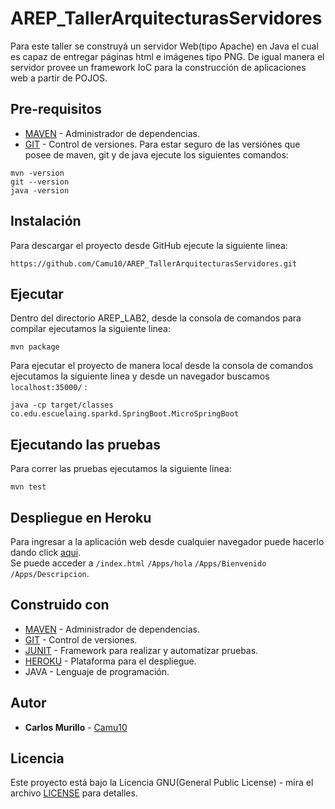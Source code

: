 # AREP_TallerArquitecturasServidores
Para este taller se construyá un servidor Web(tipo Apache) en Java el cual es capaz de entregar páginas html e imágenes tipo PNG. De igual manera el servidor provee un framework IoC para la construcción de aplicaciones web a partir de POJOS.

## Pre-requisitos
* [MAVEN](https://maven.apache.org/) - Administrador de dependencias.
* [GIT](https://git-scm.com/) - Control de versiones.
Para estar seguro de las versiónes que posee de maven, git y de java ejecute los siguientes comandos:
```
mvn -version  
git --version  
java -version  
```
## Instalación 
Para descargar el proyecto desde GitHub ejecute la siguiente linea:
```
https://github.com/Camu10/AREP_TallerArquitecturasServidores.git
```

## Ejecutar
Dentro del directorio AREP_LAB2, desde la consola de comandos para compilar ejecutamos la siguiente linea:
```
mvn package
```
Para ejecutar el proyecto de manera local desde la consola de comandos ejecutamos la siguiente linea y desde un navegador buscamos `localhost:35000/` :
```
java -cp target/classes co.edu.escuelaing.sparkd.SpringBoot.MicroSpringBoot
```

## Ejecutando las pruebas
Para correr las pruebas ejecutamos la siguiente linea:
```
mvn test
```
## Despliegue en Heroku
Para ingresar a la aplicación web desde cualquier navegador puede hacerlo dando click [aqui](https://tallerarquitecturasservidores.herokuapp.com/).  
Se puede acceder a `/index.html` `/Apps/hola` `/Apps/Bienvenido` `/Apps/Descripcion`.

## Construido con
* [MAVEN](https://maven.apache.org/) - Administrador de dependencias.
* [GIT](https://git-scm.com/) - Control de versiones.
* [JUNIT](https://junit.org/junit5/) - Framework para realizar y automatizar pruebas.
* [HEROKU](https://www.heroku.com/) - Plataforma para el despliegue.
* JAVA - Lenguaje de programación.

## Autor
* **Carlos Murillo** - [Camu10](https://github.com/Camu10)

## Licencia
Este proyecto está bajo la Licencia GNU(General Public License) - mira el archivo [LICENSE](LICENSE) para detalles.

